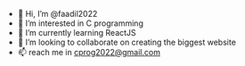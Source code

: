 - 👋 Hi, I’m @faadil2022
- 👀 I’m interested in C programming
- 🌱 I’m currently learning ReactJS
- 💞️ I’m looking to collaborate on creating the biggest website
- 📫 reach me in cprog2022@gmail.com

<!---
faadil2022/faadil2022 is a ✨ special ✨ repository because its `README.md` (this file) appears on your GitHub profile.
You can click the Preview link to take a look at your changes.
--->
